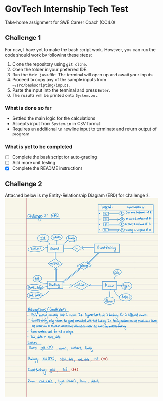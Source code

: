 # GovTech Internship Tech Test
Take-home assignment for SWE Career Coach (CC4.0)

## Challenge 1
For now, I have yet to make the bash script work.
However, you can run the code should work by following these steps:
1. Clone the repository using `git clone`.
2. Open the folder in your preferred IDE.
3. Run the `Main.java` file. The terminal will open up and await your inputs.
4. Proceed to copy any of the sample inputs from `~/src/bashscripting/inputs`.
5. Paste the input into the terminal and press `Enter`.
6. The results will be printed onto `System.out`.

### What is done so far
- Settled the main logic for the calculations
- Accepts input from `System.in` in CSV format
- Requires an additional `\n` newline input to terminate and return output of program

### What is yet to be completed
- [ ] Complete the bash script for auto-grading
- [ ] Add more unit testing
- [x] Complete the README instructions

## Challenge 2
Attached below is my Entity-Relationship Diagram (ERD) for challenge 2.
![Challenge 2](./imgs/challenge2_erd.jpg)
